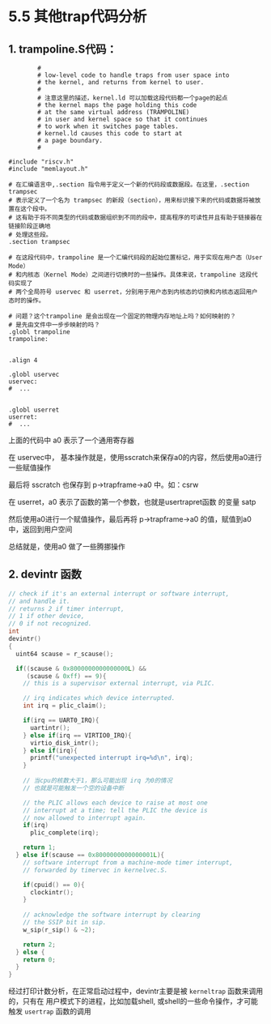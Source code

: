# 5.5 其他trap代码分析

## 1. trampoline.S代码：

```Assembly
        #
        # low-level code to handle traps from user space into
        # the kernel, and returns from kernel to user.
        #
        # 注意这里的描述，kernel.ld 可以加载这段代码都一个page的起点
        # the kernel maps the page holding this code
        # at the same virtual address (TRAMPOLINE)
        # in user and kernel space so that it continues
        # to work when it switches page tables.
        # kernel.ld causes this code to start at 
        # a page boundary.
        #

#include "riscv.h"
#include "memlayout.h"

# 在汇编语言中,.section 指令用于定义一个新的代码段或数据段。在这里，.section trampsec
# 表示定义了一个名为 trampsec 的新段（section），用来标识接下来的代码或数据将被放置在这个段中。
# 这有助于将不同类型的代码或数据组织到不同的段中，提高程序的可读性并且有助于链接器在链接阶段正确地
# 处理这些段。
.section trampsec

# 在这段代码中，trampoline 是一个汇编代码段的起始位置标记，用于实现在用户态（User Mode）
# 和内核态（Kernel Mode）之间进行切换时的一些操作。具体来说，trampoline 这段代码实现了
# 两个全局符号 uservec 和 userret，分别用于用户态到内核态的切换和内核态返回用户态时的操作。

# 问题？这个trampoline 是会出现在一个固定的物理内存地址上吗？如何映射的？
# 是先由文件中一步步映射的吗？
.globl trampoline
trampoline:


.align 4

.globl uservec
uservec:
#  ...


.globl userret
userret:
#  ...
```



上面的代码中 a0 表示了一个通用寄存器

在 uservec中， 基本操作就是，使用sscratch来保存a0的内容，然后使用a0进行一些赋值操作

最后将 sscratch 也保存到 p->trapframe->a0 中。如：csrw

在 userret，a0 表示了函数的第一个参数，也就是usertrapret函数 的变量 satp

然后使用a0进行一个赋值操作，最后再将 p->trapframe->a0 的值，赋值到a0中，返回到用户空间

总结就是，使用a0 做了一些腾挪操作



## 2. devintr 函数

```C
// check if it's an external interrupt or software interrupt,
// and handle it.
// returns 2 if timer interrupt,
// 1 if other device,
// 0 if not recognized.
int
devintr()
{
  uint64 scause = r_scause();

  if((scause & 0x8000000000000000L) &&
     (scause & 0xff) == 9){
    // this is a supervisor external interrupt, via PLIC.

    // irq indicates which device interrupted.
    int irq = plic_claim();

    if(irq == UART0_IRQ){
      uartintr();
    } else if(irq == VIRTIO0_IRQ){
      virtio_disk_intr();
    } else if(irq){
      printf("unexpected interrupt irq=%d\n", irq);
    }
    
    // 当cpu的核数大于1，那么可能出现 irq 为0的情况
    // 也就是可能触发一个空的设备中断

    // the PLIC allows each device to raise at most one
    // interrupt at a time; tell the PLIC the device is
    // now allowed to interrupt again.
    if(irq)
      plic_complete(irq);

    return 1;
  } else if(scause == 0x8000000000000001L){
    // software interrupt from a machine-mode timer interrupt,
    // forwarded by timervec in kernelvec.S.

    if(cpuid() == 0){
      clockintr();
    }
    
    // acknowledge the software interrupt by clearing
    // the SSIP bit in sip.
    w_sip(r_sip() & ~2);

    return 2;
  } else {
    return 0;
  }
}
```



经过打印计数分析，在正常启动过程中，devintr主要是被  `kerneltrap` 函数来调用的，只有在 用户模式下的进程，比如加载shell, 或shell的一些命令操作，才可能触发 `usertrap` 函数的调用